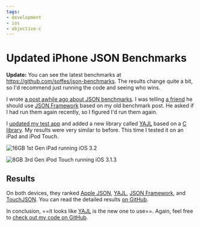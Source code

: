 ```yaml
---
tags:
- development
- ios
- objective-c
---
```


# Updated iPhone JSON Benchmarks

**Update:** You can see the latest benchmarks at <https://github.com/soffes/json-benchmarks>. The results change quite a bit, so I'd recommend just running the code and seeing who wins.

I wrote [a post awhile ago about JSON benchmarks](http://samsoff.es/posts/iphone-json-benchmarks). I was telling [a friend](http://twitter.com/lukeredpath) he should use [JSON Framework][] based on my old benchmark post. He asked if I had run them again recently, so I figured I'd run them again.

I [updated my test app](http://github.com/soffes/json-benchmarks/commit/18ec5f34a46b8c973aa301fe738753ce52c12f4d) and added a new library called [YAJL][] based on a [C library](http://lloyd.github.com/yajl/). My results were very similar to before. This time I tested it on an iPad and iPod Touch.

![16GB 1st Gen iPad running iOS 3.2](1A1z0X2C0X303Y120m3h2M0N2q1a072w.png)

![8GB 3rd Gen iPod Touch running iOS 3.1.3](2e1X2I3x3a3R3z1q3S3O2J151Z2T3x3s.png)

## Results

On both devices, they ranked [Apple JSON][], [YAJL][], [JSON Framework][], and [TouchJSON][]. You can read the detailed results [on GitHub](http://github.com/soffes/json-benchmarks/blob/18ec5f34a46b8c973aa301fe738753ce52c12f4d/Readme.markdown).

In conclusion, ==it looks like [YAJL][] is the new one to use==. Again, feel free to [check out my code on GitHub](http://github.com/soffes/json-benchmarks).

[TouchJSON]: http://code.google.com/p/touchcode/
[JSON Framework]: http://code.google.com/p/json-framework/
[Apple JSON]: http://samsoff.es/post/parsing-json-with-the-iphones-private-json-framework
[YAJL]: http://github.com/gabriel/yajl-objc
